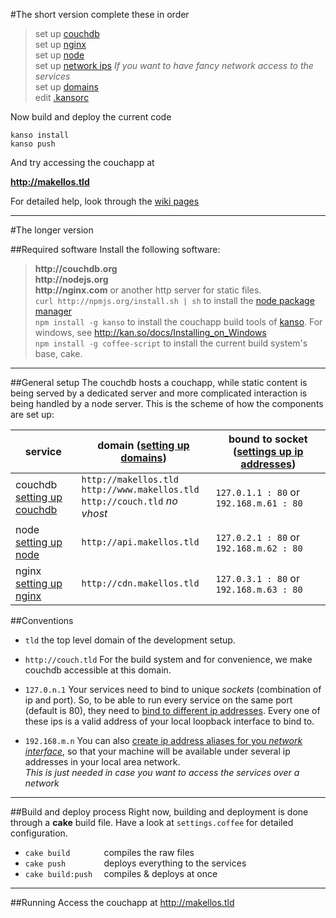 #The short version
complete these in order

> set up [couchdb](wiki/couchdb)  
> set up [nginx](wiki/nginx)  
> set up [node](wiki/node)  
> set up [network ips](wiki/network-ips) _If you want to have fancy network access to the services_  
> set up [domains](wiki/domains)  
> edit [.kansorc](wiki/kansorc)

Now build and deploy the current code

    kanso install
    kanso push

And try accessing the couchapp at

__<http://makellos.tld>__

For detailed help, look through the [wiki pages](ml2/wiki/_pages)

***

#The longer version

##Required software
Install the following software:

> __http://couchdb.org__  
> __http://nodejs.org__  
> __http://nginx.com__ or another http server for static files.  
> `curl http://npmjs.org/install.sh | sh` to install the [node package manager](__http://npmjs.org__)  
> `npm install -g kanso` to install the couchapp build tools of [kanso](__http://kan.so__). For windows,
see http://kan.so/docs/Installing_on_Windows  
> `npm install -g coffee-script` to install the current build system's base, cake.

***

##General setup
The couchdb hosts a couchapp, while static content is being served by a dedicated
server and more complicated interaction is being handled by a node server. 
This is the scheme of how the components are set up:

<table>  
    <thead>
        <tr><th>service</th><th>domain (<a href="ml2/wiki/domains">setting up domains</a>)</th><th>bound to socket (<a href="ml2/wiki/ips">settings up ip addresses</a>)</th></tr>
    </thead>
    <tbody>
        <tr><td>couchdb<br /><a href="ml2/wiki/couchdb">setting up couchdb</a></td>
            <td>
                <code>http://makellos.tld</code><br />
                <code>http://www.makellos.tld</code><br />
                <code>http://couch.tld</code> <em>no vhost</em></td>
            <td><code>127.0.1.1 : 80</code> or <code>192.168.m.61 : 80</code></td>
        </tr>
        <tr><td>node<br /><a href="ml2/wiki/node">setting up node</a></td>
            <td><code>http://api.makellos.tld</code></td>
            <td><code>127.0.2.1 : 80</code> or <code>192.168.m.62 : 80</code></td>
        </tr>
        <tr><td>nginx<br /><a href="ml2/wiki/nginx">setting up nginx</a></td>
            <td><code>http://cdn.makellos.tld</code></td>
            <td><code>127.0.3.1 : 80</code> or <code>192.168.m.63 : 80</code></td>
        </tr>
    </tbody>

</table>


##Conventions

* `tld`
the top level domain of the development setup. 

* `http://couch.tld`
For the build system and for convenience, we make couchdb accessible at this domain.

* `127.0.n.1`
Your services need to bind to unique _sockets_ (combination of ip and port).
So, to be able to run every service on the same port (default is 80), they need to [bind to different 
ip addresses](ml2/wiki/ips). Every one of these ips is a valid address of your local loopback 
interface to bind to.

* `192.168.m.n`
You can also [create ip address aliases for you _network interface_](ml2/wiki/network-ips), so that your 
machine will be available under several ip addresses in your local area network.  
_This is just needed in case you want to access the services over a network_

***

##Build and deploy process
Right now, building and deployment is done through a __cake__ build file. Have a look at `settings.coffee` 
for detailed configuration. 

* `cake build       ` compiles the raw files
* `cake push        ` deploys everything to the services
* `cake build:push  ` compiles & deploys at once

***

##Running
Access the couchapp at <http://makellos.tld>




